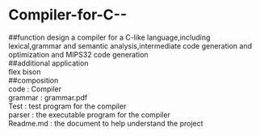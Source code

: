 # Compiler-for-C--
##function
design a compiler for a C-like language,including lexical,grammar and semantic analysis,intermediate code generation and optimization and MIPS32 code generation  
##additional application  
flex bison  
##composition  
code : Compiler  
grammar : grammar.pdf  
Test : test program for the compiler  
parser : the executable program for the compiler  
Readme.md : the document to help understand the project  
